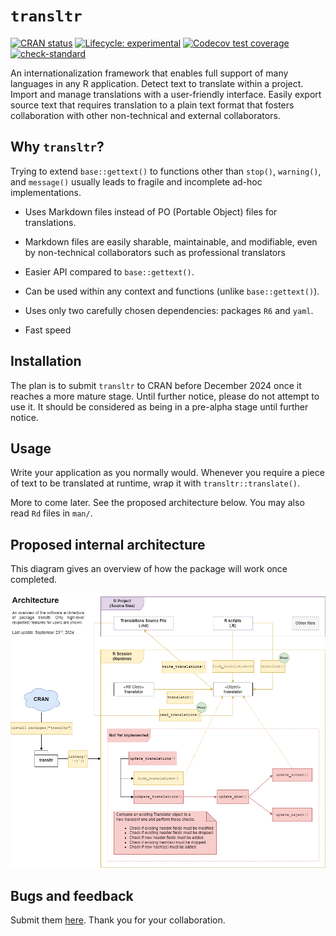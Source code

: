 # `transltr`

<!-- badges: start -->
[![CRAN status](https://www.r-pkg.org/badges/version/transltr)](https://CRAN.R-project.org/package=transltr)
[![Lifecycle: experimental](https://img.shields.io/badge/lifecycle-experimental-orange.svg)](https://lifecycle.r-lib.org/articles/stages.html#experimental)
[![Codecov test coverage](https://codecov.io/gh/jeanmathieupotvin/transltr/branch/main/graph/badge.svg)](https://app.codecov.io/gh/jeanmathieupotvin/transltr?branch=main)
[![check-standard](https://github.com/jeanmathieupotvin/transltr/actions/workflows/check-standard.yaml/badge.svg)](https://github.com/jeanmathieupotvin/transltr/actions/workflows/check-standard.yaml)
<!-- badges: end -->

An internationalization framework that enables full support of many languages
in any R application. Detect text to translate within a project. Import and
manage translations with a user-friendly interface. Easily export source text
that requires translation to a plain text format that fosters collaboration
with other non-technical and external collaborators.

## Why `transltr`?

Trying to extend `base::gettext()` to functions other than `stop()`,
`warning()`, and `message()` usually leads to fragile and incomplete ad-hoc
implementations.

* Uses Markdown files instead of PO (Portable Object) files for translations.

* Markdown files are easily sharable, maintainable, and modifiable, even by
non-technical collaborators such as professional translators

* Easier API compared to `base::gettext()`.

* Can be used within any context and functions (unlike `base::gettext()`).

* Uses only two carefully chosen dependencies: packages `R6` and `yaml`.

* Fast speed

## Installation

The plan is to submit `transltr` to CRAN before December 2024 once it
reaches a more mature stage. Until further notice, please do not attempt to
use it. It should be considered as being in a pre-alpha stage until further
notice.

## Usage

Write your application as you normally would. Whenever you require a piece
of text to be translated at runtime, wrap it with `transltr::translate()`.

More to come later. See the proposed architecture below. You may also read
`Rd` files in `man/`.

## Proposed internal architecture

This diagram gives an overview of how the package will work once completed.

![](man/figures/architecture-overview-user.drawio.png)

## Bugs and feedback

Submit them [here](https://github.com/jeanmathieupotvin/transltr/issues/new).
Thank you for your collaboration.
